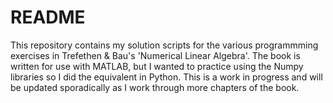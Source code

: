 # README

This repository contains my solution scripts for the various programmming exercises in Trefethen &amp; Bau's 'Numerical Linear Algebra'. The book is written for use with MATLAB, but I wanted to practice using the Numpy libraries so I did the equivalent in Python.  This is a work in progress and will be updated sporadically as I work through more chapters of the book.
